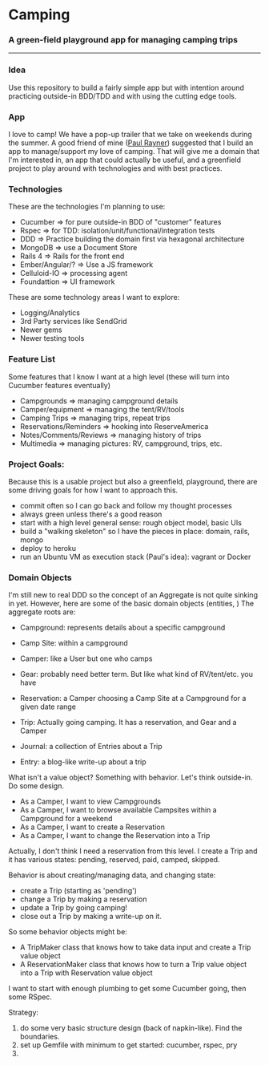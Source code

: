# Camping
### A green-field playground app for managing camping trips
---

### Idea
Use this repository to build a fairly simple app but with intention around
practicing outside-in BDD/TDD and with using the cutting edge tools.

### App
I love to camp! We have a pop-up trailer that we take on weekends during the
summer. A good friend of mine ([Paul Rayner](https://github.com/paulrayner))
suggested that I build an app to manage/support my love of camping. That will
give me a domain that I'm interested in, an app that could actually be useful,
and a greenfield project to play around with technologies and with best
practices.

### Technologies
These are the technologies I'm planning to use:

* Cucumber => for pure outside-in BDD of "customer" features
* Rspec => for TDD: isolation/unit/functional/integration tests
* DDD => Practice building the domain first via hexagonal architecture
* MongoDB => use a Document Store
* Rails 4 => Rails for the front end
* Ember/Angular/? => Use a JS framework
* Celluloid-IO => processing agent
* Foundattion => UI framework

These are some technology areas I want to explore:
* Logging/Analytics
* 3rd Party services like SendGrid
* Newer gems
* Newer testing tools


### Feature List
Some features that I know I want at a high level (these will turn into Cucumber features eventually)

* Campgrounds => managing campground details
* Camper/equipment => managing the tent/RV/tools
* Camping Trips => managing trips, repeat trips
* Reservations/Reminders => hooking into ReserveAmerica
* Notes/Comments/Reviews => managing history of trips
* Multimedia => managing pictures: RV, campground, trips, etc.

### Project Goals:
Because this is a usable project but also a greenfield, playground, there are some driving
goals for how I want to approach this.

- commit often so I can go back and follow my thought processes
- always green unless there's a good reason
- start with a high level general sense: rough object model, basic UIs
- build a "walking skeleton" so I have the pieces in place: domain, rails, mongo
- deploy to heroku
- run an Ubuntu VM as execution stack (Paul's idea): vagrant or Docker

### Domain Objects

I'm still new to real DDD so the concept of an Aggregate is not quite sinking
in yet. However, here are some of the basic domain objects (entities, )
The aggregate roots are:





   * Campground: represents details about a specific campground

   * Camp Site: within a campground
   * Camper: like a User but one who camps
   * Gear: probably need better term. But like what kind of RV/tent/etc. you have
   * Reservation: a Camper choosing a Camp Site at a Campground for a given date range
   * Trip: Actually going camping. It has a reservation, and Gear and a Camper
   * Journal: a collection of Entries about a Trip
   * Entry: a blog-like write-up about a trip


What isn't a value object? Something with behavior. Let's think outside-in. Do some design.

* As a Camper, I want to view Campgrounds
* As a Camper, I want to browse available Campsites within a Campground for a weekend
* As a Camper, I want to create a Reservation
* As a Camper, I want to change the Reservation into a Trip

Actually, I don't think I need a reservation from this level. I create a Trip and it has various states: pending, reserved, paid, camped, skipped.



Behavior is about creating/managing data, and changing state:

- create a Trip (starting as 'pending')
- change a Trip by making a reservation
- update a Trip by going camping!
- close out a Trip by making a write-up on it.

So some behavior objects might be:

- A TripMaker class that knows how to take data input and create a Trip value object
- A ReservationMaker class that knows how to turn a Trip value object into a Trip with Reservation value object



I want to start with enough plumbing to get some Cucumber going, then some RSpec. 

Strategy:
1. do some very basic structure design (back of napkin-like). Find the boundaries.
2. set up Gemfile with minimum to get started: cucumber, rspec, pry
2. 


